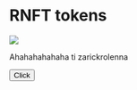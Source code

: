 <!DOCTYPE html>
<html lang="en">
<head>
    <meta charset="UTF-8">
    <title>RNFT</title>
</head>
<body>
    <div id="main">
        <h1>RNFT tokens</h1>
        <img src="https://encrypted-tbn0.gstatic.com/images?q=tbn:ANd9GcRj7yz4KJGlI2obww27tPt6iQDgeKJupAyVBA&s">
        <p>Ahahahahahaha ti zarickrolenna</p>
        <button id="buy">Click</button>
    </div>
</body>
</html>
